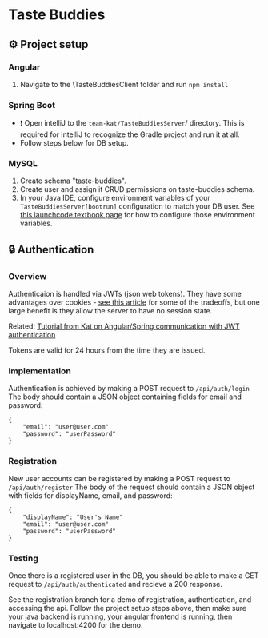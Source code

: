 # Taste Buddies


## ⚙️ Project setup

### Angular
1. Navigate to the \TasteBuddiesClient folder and run `npm install`

### Spring Boot
- ❗ Open intelliJ to the `team-kat/TasteBuddiesServer`/ directory. This is required for IntelliJ to recognize the Gradle project and run it at all.
- Follow steps below for DB setup.


### MySQL
1. Create schema "taste-buddies".  
2. Create user and assign it CRUD permissions on taste-buddies schema.  
3. In your Java IDE, configure environment variables of your `TasteBuddiesServer[bootrun]` configuration to match your DB user. See [this launchcode textbook page](https://education.launchcode.org/gis-devops/configurations/02-environment-variables-intellij/index.html) for how to configure those environment variables.  

## 🔒 Authentication

### Overview

Authenticaion is handled via JWTs (json web tokens). They have some advantages over cookies - [see this article](https://dzone.com/articles/cookies-vs-tokens-the-definitive-guide) for some of the tradeoffs, but one large benefit is they allow the server to have no session state.  

Related: [Tutorial from Kat on Angular/Spring communication with JWT authentication](https://www.bezkoder.com/angular-15-spring-boot-jwt-auth/)

Tokens are valid for 24 hours from the time they are issued. 

### Implementation

Authentication is achieved by making a POST request to `/api/auth/login`  
The body should contain a JSON object containing fields for email and password:  
```
{
    "email": "user@user.com"
    "password": "userPassword"
}
```
### Registration

New user accounts can be registered by making a POST request to `/api/auth/register`
The body of the request should contain a JSON object with fields for displayName, email, and password:
```
{
    "displayName": "User's Name"
    "email": "user@user.com"
    "password": "userPassword"
}
```

### Testing
Once there is a registered user in the DB, you should be able to make a GET request to `/api/auth/authenticated` and recieve a 200 response. 

See the registration branch for a demo of registration, authentication, and accessing the api. Follow the project setup steps above, then make sure your java backend is running, your angular frontend is running, then navigate to localhost:4200 for the demo.